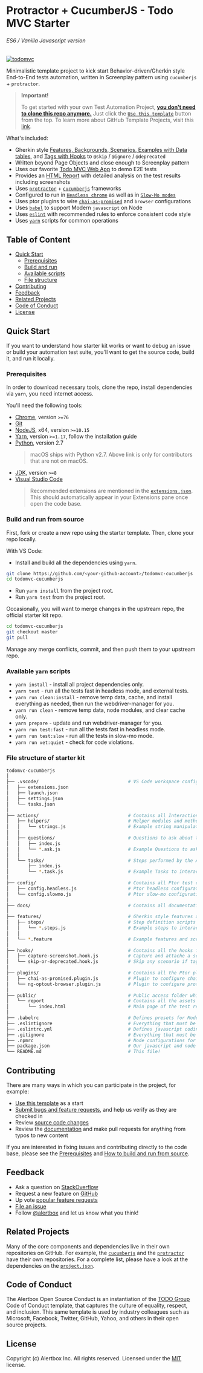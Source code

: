 # Protractor + CucumberJS - Todo MVC Starter
###### ES6 / Vanilla Javascript version

<a href="http://todomvc.com/examples/vanillajs/">![todomvc](docs/todomvc-play.gif)</a>

Minimalistic template project to kick start Behavior-driven/Gherkin style End-to-End tests automation, written in Screenplay pattern using `cucumberjs` + `protractor`.

> **Important!**
>
> To get started with your own Test Automation Project, [**you don't need to clone this repo anymore.**](https://github.blog/2019-06-06-generate-new-repositories-with-repository-templates/) Just click the [`Use this template`](https://github.com/kosalanuwan/todomvc-cucumberjs/generate) button from the top. To learn more about GitHub Template Projects, visit this [link](https://help.github.com/en/articles/creating-a-repository-from-a-template).

What's included:

- Gherkin style [Features, Backgrounds, Scenarios, Examples with Data tables](https://github.com/kosalanuwan/todomvc-cucumberjs/tree/master/features), and [Tags with Hooks](https://github.com/kosalanuwan/todomvc-cucumberjs/tree/master/hooks) to `@skip` / `@ignore` / `@deprecated`
- Written beyond Page Objects and close enough to Screenplay pattern
- Uses our favorite [Todo MVC Web App](http://todomvc.com/examples/vanillajs/) to demo E2E tests
- Provides an [HTML Report](public/report/index.html) with detailed analysis on the test results including screenshots
- Uses [`protractor`](https://www.protractortest.org/) + [`cucumberjs`](https://github.com/cucumber/cucumber-js/) frameworks
- Configured to run in [`Headless chrome`](https://github.com/kosalanuwan/todomvc-cucumberjs/tree/master/config) as well as in [`Slow-Mo modes`](https://github.com/kosalanuwan/todomvc-cucumberjs/tree/master/config)
- Uses ptor plugins to wire [`chai-as-promised`](https://www.chaijs.com/plugins/chai-as-promised/) and `browser` configurations
- Uses [`babel`](https://babeljs.io/videos) to support Modern `javascript` on Node
- Uses [`eslint`](https://eslint.org/) with recommended rules to enforce consistent code style
- Uses [`yarn`](https://yarnpkg.com/en/) scripts for common operations

## Table of Content

- [Quick Start](#quick-start)
  - [Prerequisites](#prerequisites)
  - [Build and run](#build-and-run-from-source)
  - [Available scripts](#available-yarn-scripts)
  - [File structure](#file-structure-of-starter-kit)
- [Contributing](#contributing)
- [Feedback](#feedback)
- [Related Projects](#related-projects)
- [Code of Conduct](#code-of-conduct)
- [License](#license)

## Quick Start

If you want to understand how starter kit works or want to debug an issue or build your automation test suite, you'll want to get the source code, build it, and run it locally.

### Prerequisites

In order to download necessary tools, clone the repo, install dependencies via `yarn`, you need internet access.

You'll need the following tools:

- [Chrome](https://www.google.com/chrome/), version `>=76`
- [Git](https://git-scm.com/downloads)
- [NodeJS](https://nodejs.org/en/download/), x64, version `>=10.15`
- [Yarn](https://yarnpkg.com/lang/en/docs/install/), version `>=1.17`, follow the installation guide
- [Python](https://www.python.org/downloads/), version 2.7
  > macOS ships with Python v2.7. Above link is only for contributors that are not on macOS.
- [JDK](https://www.oracle.com/technetwork/java/javase/downloads/index.html), version `>=8`
- [Visual Studio Code](https://code.visualstudio.com/)
  > Recommended extensions are mentioned in the [`extensions.json`](https://github.com/kosalanuwan/todomvc-cucumberjs/blob/master/.vscode/extensions.json). This should automatically appear in your Extensions pane once open the code base.

### Build and run from source

First, fork or create a new repo using the starter template. Then, clone your repo locally.

With VS Code:

- Install and build all the dependencies using `yarn`.
```bash
git clone https://github.com/<your-github-account>/todomvc-cucumberjs
cd todomvc-cucumberjs
```
- Run `yarn install` from the project root.
- Run `yarn test` from the project root.

Occasionally, you will want to merge changes in the upstream repo, the official starter kit repo.
```bash
cd todomvc-cucumberjs
git checkout master
git pull
```
Manage any merge conflicts, commit, and then push them to your upstream repo.

### Available `yarn` scripts

- `yarn install` - install all project dependencies only.
- `yarn test` - run all the tests fast in headless mode, and external tests.
- `yarn run clean:install` - remove temp data, cache, and install everything as needed, then run the webdriver-manager for you.
- `yarn run clean` - remove temp data, node modules, and clear cache only.
- `yarn prepare` - update and run webdriver-manager for you.
- `yarn run test:fast` - run all the tests fast in headless mode.
- `yarn run test:slow` - run all the tests in slow-mo mode.
- `yarn run vet:quiet` - check for code violations.

### File structure of starter kit
```sh
todomvc-cucumberjs
│
├── .vscode/                                 # VS Code workspace configurations
│   ├── extensions.json
│   ├── launch.json
│   ├── settings.json
│   └── tasks.json
│
├── actions/                                 # Contains all Interactions
│   ├── helpers/                             # Helper modules and methods
│   │   └── strings.js                       # Example string manipulator for Todos
│   │
│   ├── questions/                           # Questions to ask about the State
│   │   ├── index.js
│   │   └── *.ask.js                         # Example Questions to ask about the state of the Todo app
│   │
│   └── tasks/                               # Steps performed by the Actor
│       ├── index.js
│       └── *.task.js                        # Example Tasks to interact with the Todo app
│
├── config/                                  # Contains all Ptor test configurations
│   ├── config.headless.js                   # Ptor headless configuration
│   └── config.slowmo.js                     # Ptor slow-mo configuration
│
├── docs/                                    # Contains all documentation
│
├── features/                                # Gherkin style features and scenarios
│   ├── steps/                               # Step definition scripts
│   │   └── *.steps.js                       # Example steps to interact with the Todo app
│   │
│   └── *.feature                            # Example features and scenarios to play
│
├── hooks/                                   # Contains all the hooks for Cucumber
│   ├── capture-screenshot.hook.js           # Capture and attache a screenshot when assertion fails
│   └── skip-or-deprecated.hook.js           # Skip any scenario if tagged as @skip/@ignore/@deprecated
│
├── plugins/                                 # Contains all the Ptor plugins 
│   ├── chai-as-promised.plugin.js           # Plugin to configure chai and chai-as-promised
│   └── ng-optout-browser.plugin.js          # Plugin to configure protractor browser
│
├── public/                                  # Public access folder which can be published if needed
│   └── report                               # Contains all the assets of the test report
│       └── index.html                       # Main page of the test report
│
├── .babelrc                                 # Defines presets for Modern Javascript support
├── .eslintignore                            # Everything that must be excluded from coding styles
├── .eslintrc.yml                            # Defines javascript coding styles
├── .gitignore                               # Everything that must be excluded from the git repo
├── .npmrc                                   # Node configurations for workspace
├── package.json                             # Our javascript and node dependencies
└── README.md                                # This file!
```

## Contributing

There are many ways in which you can participate in the project, for example:

- [Use this template](https://github.com/kosalanuwan/todomvc-cucumberjs/generate) as a start
- [Submit bugs and feature requests](https://github.com/kosalanuwan/todomvc-cucumberjs/issues), and help us verify as they are checked in
- Review [source code changes](https://github.com/kosalanuwan/todomvc-cucumberjs/pulls)
- Review the [documentation](https://github.com/kosalanuwan/todomvc-cucumberjs/tree/master/docs) and make pull requests for anything from typos to new content

If you are interested in fixing issues and contributing directly to the code base, please see the [Prerequisites](#prerequisites) and [How to build and run from source](#build-and-run).

## Feedback

- Ask a question on [StackOverflow](https://stackoverflow.com/search?tab=newest&q=protractor%20cucumberjs)
- Request a new feature on [GitHub](https://github.com/kosalanuwan/todomvc-cucumberjs/blob/master/CONTRIBUTING.md)
- Up vote [popular feature requests](https://github.com/kosalanuwan/todomvc-cucumberjs/issues?q=is%3Aopen+is%3Aissue+label%3Afeature-request+sort%3Areactions-%2B1-desc)
- [File an issue](https://github.com/kosalanuwan/todomvc-cucumberjs/issues)
- Follow [@alertbox](https://twitter.com/kosalanuwan) and let us know what you think!

## Related Projects

Many of the core components and dependencies live in their own repositories on GitHub. For example, the [`cucumberjs`](https://github.com/cucumber/cucumber-js) and the [`protractor`](https://github.com/angular/protractor) have their own repositories. For a complete list, please have a look at the dependencies on the [`project.json`](https://github.com/kosalanuwan/todomvc-cucumberjs/blob/master/package.json).

## Code of Conduct

The Alertbox Open Source Conduct is an instantiation of the [TODO Group](https://todogroup.org/) Code of Conduct template, that captures the culture of equality, respect, and inclusion. This same template is used by industry colleagues such as Microsoft, Facebook, Twitter, GitHub, Yahoo, and others in their open source projects.

## License

Copyright (c) Alertbox Inc. All rights reserved.
Licensed under the [MIT](LICENSE) license.
